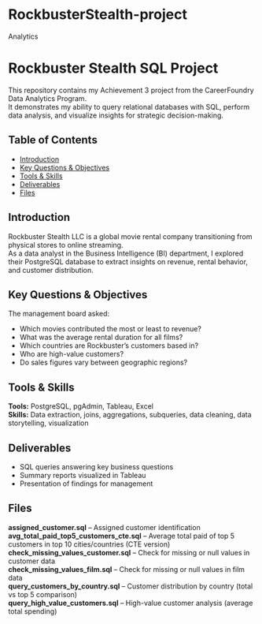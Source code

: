 # RockbusterStealth-project
Analytics 

# Rockbuster Stealth SQL Project

This repository contains my Achievement 3 project from the CareerFoundry Data Analytics Program.  
It demonstrates my ability to query relational databases with SQL, perform data analysis, and visualize insights for strategic decision-making.

## Table of Contents
- [Introduction](#introduction)
- [Key Questions & Objectives](#key-questions--objectives)
- [Tools & Skills](#tools--skills)
- [Deliverables](#deliverables)
- [Files](#files)

## Introduction
Rockbuster Stealth LLC is a global movie rental company transitioning from physical stores to online streaming.  
As a data analyst in the Business Intelligence (BI) department, I explored their PostgreSQL database to extract insights on revenue, rental behavior, and customer distribution.

## Key Questions & Objectives
The management board asked:
- Which movies contributed the most or least to revenue?
- What was the average rental duration for all films?
- Which countries are Rockbuster’s customers based in?
- Who are high-value customers?
- Do sales figures vary between geographic regions?

## Tools & Skills
**Tools:** PostgreSQL, pgAdmin, Tableau, Excel  
**Skills:** Data extraction, joins, aggregations, subqueries, data cleaning, data storytelling, visualization

## Deliverables
- SQL queries answering key business questions  
- Summary reports visualized in Tableau  
- Presentation of findings for management

## Files

**assigned_customer.sql** – Assigned customer identification  
 **avg_total_paid_top5_customers_cte.sql** – Average total paid of top 5 customers in top 10 cities/countries (CTE version)  
**check_missing_values_customer.sql** – Check for missing or null values in customer data  
 **check_missing_values_film.sql** – Check for missing or null values in film data  
**query_customers_by_country.sql** – Customer distribution by country (total vs top 5 comparison)  
**query_high_value_customers.sql** – High-value customer analysis (average total spending)

